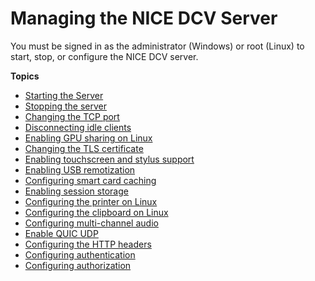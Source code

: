 # Managing the NICE DCV Server<a name="manage"></a>

You must be signed in as the administrator \(Windows\) or root \(Linux\) to start, stop, or configure the NICE DCV server\.

**Topics**
+ [Starting the Server](manage-start.md)
+ [Stopping the server](manage-stop.md)
+ [Changing the TCP port](manage-port.md)
+ [Disconnecting idle clients](manage-disconnect.md)
+ [Enabling GPU sharing on Linux](manage-gpu.md)
+ [Changing the TLS certificate](manage-cert.md)
+ [Enabling touchscreen and stylus support](enable-stylus.md)
+ [Enabling USB remotization](manage-usb-remote.md)
+ [Configuring smart card caching](manage-smart-card.md)
+ [Enabling session storage](manage-storage.md)
+ [Configuring the printer on Linux](manage-printer.md)
+ [Configuring the clipboard on Linux](manage-clipboard.md)
+ [Configuring multi\-channel audio](manage-audio.md)
+ [Enable QUIC UDP](enable-quic.md)
+ [Configuring the HTTP headers](manage-headers.md)
+ [Configuring authentication](security-authentication.md)
+ [Configuring authorization](security-authorization.md)
